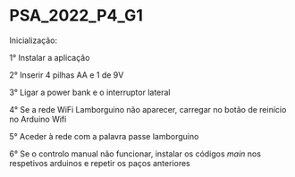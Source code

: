 # PSA_2022_P4_G1

Inicialização:

1° Instalar a aplicação 

2° Inserir 4 pilhas AA e 1 de 9V

3° Ligar a power bank e o interruptor lateral

4° Se a rede WiFi Lamborguino não aparecer, carregar no botão de reinício no Arduino Wifi

5° Aceder à rede com a palavra passe lamborguino

6° Se o controlo manual não funcionar, instalar os códigos _main_ nos respetivos arduinos e repetir os paços anteriores
